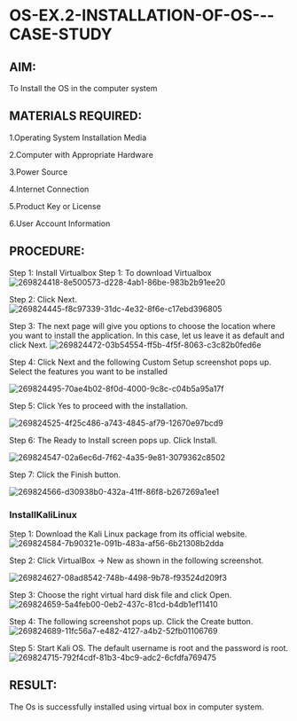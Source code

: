 # OS-EX.2-INSTALLATION-OF-OS---CASE-STUDY
## AIM:

To Install the OS in the computer system

## MATERIALS REQUIRED:

1.Operating System Installation Media

2.Computer with Appropriate Hardware

3.Power Source

4.Internet Connection

5.Product Key or License

6.User Account Information

## PROCEDURE: 

Step 1: Install Virtualbox Step 1: To download Virtualbox
![269824418-8e500573-d228-4ab1-86be-983b2b91ee20](https://github.com/elamarannn/OS-EX.2-INSTALLATION-OF-OS---CASE-STUDY/assets/113497531/73e5eb15-d9a1-4bec-98e7-b538dad07bbf)


Step 2: Click Next.
![269824445-f8c97339-31dc-4e32-8f6e-c17ebd396805](https://github.com/elamarannn/OS-EX.2-INSTALLATION-OF-OS---CASE-STUDY/assets/113497531/27222b95-2eb0-4939-801c-9af22a14ae0f)


Step 3: The next page will give you options to choose the location where you want to install the application. In this case, let us leave it as default and click Next.
![269824472-03b54554-ff5b-4f5f-8063-c3c82b0fed6e](https://github.com/elamarannn/OS-EX.2-INSTALLATION-OF-OS---CASE-STUDY/assets/113497531/591657c7-fdc8-49a8-8529-7b6e5b737d8b)


Step 4: Click Next and the following Custom Setup screenshot pops up. Select the features you want to be installed

![269824495-70ae4b02-8f0d-4000-9c8c-c04b5a95a17f](https://github.com/elamarannn/OS-EX.2-INSTALLATION-OF-OS---CASE-STUDY/assets/113497531/bb5cc87b-b740-48aa-8621-e3c0bab7ccbc)


Step 5: Click Yes to proceed with the installation.

![269824525-4f25c486-a743-4845-af79-12670e97bcd9](https://github.com/elamarannn/OS-EX.2-INSTALLATION-OF-OS---CASE-STUDY/assets/113497531/0ea54ae0-c598-4709-b6a3-6c02b5169623)


Step 6: The Ready to Install screen pops up. Click Install.

![269824547-02a6ec6d-7f62-4a35-9e81-3079362c8502](https://github.com/elamarannn/OS-EX.2-INSTALLATION-OF-OS---CASE-STUDY/assets/113497531/9d321bf6-6b1d-4914-8a81-00176a1880a2)

Step 7: Click the Finish button.

![269824566-d30938b0-432a-41ff-86f8-b267269a1ee1](https://github.com/elamarannn/OS-EX.2-INSTALLATION-OF-OS---CASE-STUDY/assets/113497531/c208668d-3e36-49a3-ba46-1a28b386f33a)


### InstallKaliLinux 

Step 1: Download the Kali Linux package from its official website.
![269824584-7b90321e-091b-483a-af56-6b21308b2dda](https://github.com/elamarannn/OS-EX.2-INSTALLATION-OF-OS---CASE-STUDY/assets/113497531/ceff793f-8c60-4035-9363-6903b5affbc9)


Step 2: Click VirtualBox -> New as shown in the following screenshot.

![269824627-08ad8542-748b-4498-9b78-f93524d209f3](https://github.com/elamarannn/OS-EX.2-INSTALLATION-OF-OS---CASE-STUDY/assets/113497531/13912c65-5af7-44c9-ad41-775d4f2852fa)


Step 3: Choose the right virtual hard disk file and click Open.
![269824659-5a4feb00-0eb2-437c-81cd-b4db1ef11410](https://github.com/elamarannn/OS-EX.2-INSTALLATION-OF-OS---CASE-STUDY/assets/113497531/2453ff23-028c-4aa7-aada-cfd315a8dcbd)


Step 4: The following screenshot pops up. Click the Create button.
![269824689-11fc56a7-e482-4127-a4b2-52fb01106769](https://github.com/elamarannn/OS-EX.2-INSTALLATION-OF-OS---CASE-STUDY/assets/113497531/6a918669-c1df-4494-9311-616a91b729b4)


Step 5: Start Kali OS. The default username is root and the password is root.
![269824715-792f4cdf-81b3-4bc9-adc2-6cfdfa769475](https://github.com/elamarannn/OS-EX.2-INSTALLATION-OF-OS---CASE-STUDY/assets/113497531/e33753e5-11ba-4d68-b5a6-43ec49396115)


## RESULT: 

The Os is successfully installed using virtual box in computer system.
